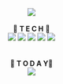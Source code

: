 <!--
**naweather/naweather** is a ✨ _special_ ✨ repository because its `README.md` (this file) appears on your GitHub profile.

Here are some ideas to get you started:

- 🔭 I’m currently working on ...
- 🌱 I’m currently learning ...
- 👯 I’m looking to collaborate on ...
- 🤔 I’m looking for help with ...
- 💬 Ask me about ...
- 📫 How to reach me: ...
- 😄 Pronouns: ...
- ⚡ Fun fact: ...
-->

<div align="center">

<img src="https://capsule-render.vercel.app/api?type=Waving&color=auto&height=300&section=header&text=Weather🌞&fontSize=90" />
<br>
<br>
🎠 <b>T E C H</b> 🎠
<br>

<img src="https://img.shields.io/badge/HTML-#E34F26?style=for-the-badge&logo=HTML5&logoColor=white" />
<img src="https://img.shields.io/badge/CSS-#1572B6?style=for-the-badge&logo=CSS3&logoColor=white" />
<img src="https://img.shields.io/badge/JavaScript-#F7DF1E?style=for-the-badge&logo=JavaScript&logoColor=black" />
<img src="https://img.shields.io/badge/Python-#3776AB?style=for-the-badge&logo=Python&logoColor=white" />
<img src="https://img.shields.io/badge/Java-#007396?style=for-the-badge&logo=Java&logoColor=white" />
<br>
<br>
<br>
🎫 <b>T O D A Y</b>🎫
<br>
<img src="https://hits.seeyoufarm.com/api/count/incr/badge.svg?url=https%3A%2F%2Fgithub.com%2Fnaweather&count_bg=%23F3CF02&title_bg=%23F1ADF7&icon=&icon_color=%23E7E7E7&title=hits&edge_flat=false)](https://hits.seeyoufarm.com" />

</div>

